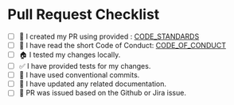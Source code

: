 <!--
    Thank you for contributing to our project! Before you submit your Pull Request, please make sure you've completed the items in this checklist.
    Please check the boxes below by putting an x in the [ ] like so: [x]. You can do it right after creating the PR.
-->

# Pull Request Checklist

- [ ] 📖 I created my PR using provided  : [CODE_STANDARDS](https://github.com/BuxOrg/js-buxclient/blob/main/.github/CODE_STANDARDS.md)
- [ ] 📖 I have read the short Code of Conduct: [CODE_OF_CONDUCT](https://github.com/BuxOrg/js-buxclient/blob/main/.github/CODE_OF_CONDUCT.md)
- [ ] 🏠 I tested my changes locally.
- [ ] ✅ I have provided tests for my changes.
- [ ] 📝 I have used conventional commits.
- [ ] 📗 I have updated any related documentation.
- [ ] 💾 PR was issued based on the Github or Jira issue.

<!--
## PR Title as Conventional Commit

Your PR title should also be a [conventional commit](https://www.conventionalcommits.org/en/v1.0.0/). This will assist us in our release process and in assigning semantic version numbers to releases.
-->

<!--
## Related Tickets & Documents

If your changes relate to or close an issue, please include them below. We like to follow [Github's guidance on linking issues to pull requests](https://docs.github.com/en/issues/tracking-your-work-with-issues/linking-a-pull-request-to-an-issue).

For instance, having the text "closes #1234" would link the current pull request to issue number 1234. And when we merge the pull request, Github will automatically close the issue.

- Related Issue #
- Closes #
-->

<!--
## Feature/Issue Details

Your pull request should be tightly connected to a feature or issue. Ensure that you've covered all necessary pathways and there's a possibility to test code behavior following the issue description or feature specification.
-->
